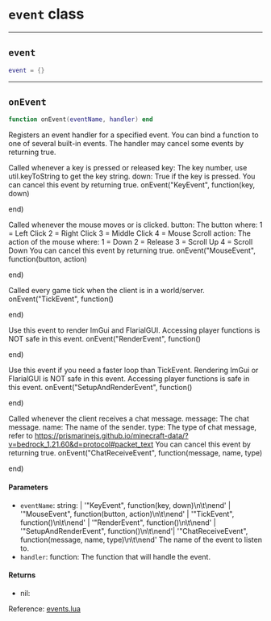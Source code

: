 # `event` class

-----

## `event`
```lua
event = {}
```

-----

## `onEvent`
```lua
function onEvent(eventName, handler) end
```
Registers an event handler for a specified event.
You can bind a function to one of several built-in events.
The handler may cancel some events by returning true.

Called whenever a key is pressed or released
key: The key number, use util.keyToString to get the key string.
down: True if the key is pressed.
You can cancel this event by returning true.
onEvent("KeyEvent", function(key, down)

end)

Called whenever the mouse moves or is clicked.
button: The button where:
1 = Left Click
2 = Right Click
3 = Middle Click
4 = Mouse Scroll
action: The action of the mouse where:
1 = Down
2 = Release
3 = Scroll Up
4 = Scroll Down
You can cancel this event by returning true.
onEvent("MouseEvent", function(button, action)

end)

Called every game tick when the client is in a world/server.
onEvent("TickEvent", function()

end)

Use this event to render ImGui and FlarialGUI.
Accessing player functions is NOT safe in this event.
onEvent("RenderEvent", function()

end)

Use this event if you need a faster loop than TickEvent.
Rendering ImGui or FlarialGUI is NOT safe in this event.
Accessing player functions is safe in this event.
onEvent("SetupAndRenderEvent", function()

end)

Called whenever the client receives a chat message.
message: The chat message.
name: The name of the sender.
type: The type of chat message, refer to https://prismarinejs.github.io/minecraft-data/?v=bedrock_1.21.60&d=protocol#packet_text
You can cancel this event by returning true.
onEvent("ChatReceiveEvent", function(message, name, type)

end)

#### Parameters
- `eventName`: string: | '"KeyEvent", function(key, down)\n\t\nend' | '"MouseEvent", function(button, action)\n\t\nend' | '"TickEvent", function()\n\t\nend' | '"RenderEvent", function()\n\t\nend' | '"SetupAndRenderEvent", function()\n\t\nend'| '"ChatReceiveEvent", function(message, name, type)\n\t\nend' The name of the event to listen to.
- `handler`: function: The function that will handle the event.
#### Returns
- nil:

Reference: [events.lua](https://github.com/flarialmc/scripting-wiki/tree/main/autocomplete/game/events.lua)